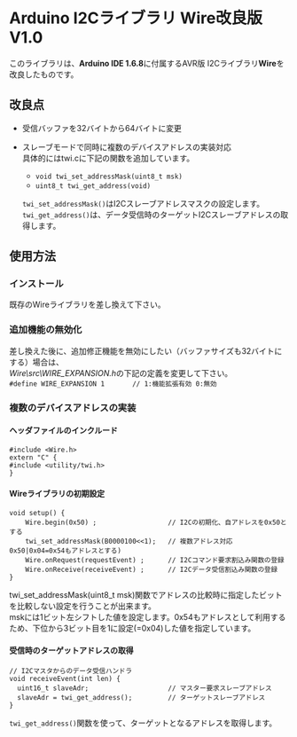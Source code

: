 # Arduino I2Cライブラリ Wire改良版　V1.0

このライブラリは、**Arduino IDE 1.6.8**に付属するAVR版 I2Cライブラリ**Wire**を改良したものです。


## 改良点
* 受信バッファを32バイトから64バイトに変更
* スレーブモードで同時に複数のデバイスアドレスの実装対応  
  具体的にはtwi.cに下記の関数を追加しています。  
  * `void twi_set_addressMask(uint8_t msk)`  
  * `uint8_t twi_get_address(void)`  
  
  `twi_set_addressMask()`はI2Cスレーブアドレスマスクの設定します。  
  `twi_get_address()`は、データ受信時のターゲットI2Cスレーブアドレスの取得します。  
  
  

## 使用方法
### インストール
既存のWireライブラリを差し換えて下さい。

### 追加機能の無効化
差し換えた後に、追加修正機能を無効にしたい（バッファサイズも32バイトにする）場合は、  
*Wire\src\WIRE_EXPANSION.h*の下記の定義を変更して下さい。  
`#define WIRE_EXPANSION 1		// 1:機能拡張有効 0:無効`

### 複数のデバイスアドレスの実装
#### ヘッダファイルのインクルード
    #include <Wire.h>
    extern "C" {
    #include <utility/twi.h>
    }

#### Wireライブラリの初期設定
    void setup() {
        Wire.begin(0x50) ;                  // I2Cの初期化、自アドレスを0x50とする
        twi_set_addressMask(B0000100<<1);   // 複数アドレス対応 0x50|0x04=0x54もアドレスとする)
        Wire.onRequest(requestEvent) ;      // I2Cコマンド要求割込み関数の登録
        Wire.onReceive(receiveEvent) ;      // I2Cデータ受信割込み関数の登録
    }

twi_set_addressMask(uint8_t msk)関数でアドレスの比較時に指定したビットを比較しない設定を行うことが出来ます。  
mskには1ビット左シフトした値を設定します。0x54もアドレスとして利用するため、下位から3ビット目を1に設定(=0x04)した値を指定しています。

#### 受信時のターゲットアドレスの取得

    // I2Cマスタからのデータ受信ハンドラ
    void receiveEvent(int len) {
      uint16_t slaveAdr;                    // マスター要求スレーブアドレス
      slaveAdr = twi_get_address();         // ターゲットスレーブアドレス
    }

 `twi_get_address()`関数を使って、ターゲットとなるアドレスを取得します。
 
 

